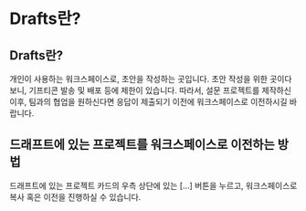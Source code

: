 # Drafts란?

## Drafts란?

개인이 사용하는 워크스페이스로, 초안을 작성하는 곳입니다. 초안 작성을 위한 곳이다보니, 기프티콘 발송 및 배포 등에 제한이 있습니다. 따라서, 설문 프로젝트를 제작하신 이후, 팀과의 협업을 원하신다면 응답이 제출되기 이전에 워크스페이스로 이전하시길 바랍니다.

## 드래프트에 있는 프로젝트를 워크스페이스로 이전하는 방법

드래프트에 있는 프로젝트 카드의 우측 상단에 있는 […] 버튼을 누르고, 워크스페이스로 복사 혹은 이전을 진행하실 수 있습니다.
